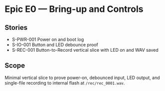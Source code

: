 # Epic E0 — Bring-up and Controls

## Stories

- S-PWR-001 Power on and boot log
- S-IO-001 Button and LED debounce proof
- S-REC-001 Button-to-Record vertical slice with LED on and WAV saved

## Scope

Minimal vertical slice to prove power-on, debounced input, LED output, and single-file recording to internal flash at `/rec/rec_0001.wav`.
